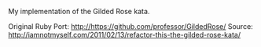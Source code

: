 My implementation of the Gilded Rose kata.

Original Ruby Port: <http://https://github.com/professor/GildedRose/>
Source: <http://iamnotmyself.com/2011/02/13/refactor-this-the-gilded-rose-kata/>
